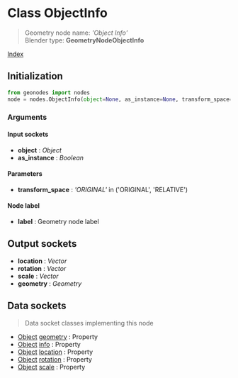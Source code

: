 
# Class ObjectInfo

> Geometry node name: _'Object Info'_<br>Blender type:  **GeometryNodeObjectInfo**


[Index](/docs/index.md)

## Initialization


```python
from geonodes import nodes
node = nodes.ObjectInfo(object=None, as_instance=None, transform_space='ORIGINAL', label=None)
```


### Arguments


#### Input sockets



- **object** : _Object_
- **as_instance** : _Boolean_



#### Parameters



- **transform_space** : _'ORIGINAL'_ in ('ORIGINAL', 'RELATIVE')



#### Node label



- **label** : Geometry node label



## Output sockets



- **location** : _Vector_
- **rotation** : _Vector_
- **scale** : _Vector_
- **geometry** : _Geometry_



## Data sockets

> Data socket classes implementing this node




- [Object](../sockets/Object.md) [geometry](../sockets/Object.md#geometry) : Property
- [Object](../sockets/Object.md) [info](../sockets/Object.md#info) : Property
- [Object](../sockets/Object.md) [location](../sockets/Object.md#location) : Property
- [Object](../sockets/Object.md) [rotation](../sockets/Object.md#rotation) : Property
- [Object](../sockets/Object.md) [scale](../sockets/Object.md#scale) : Property


